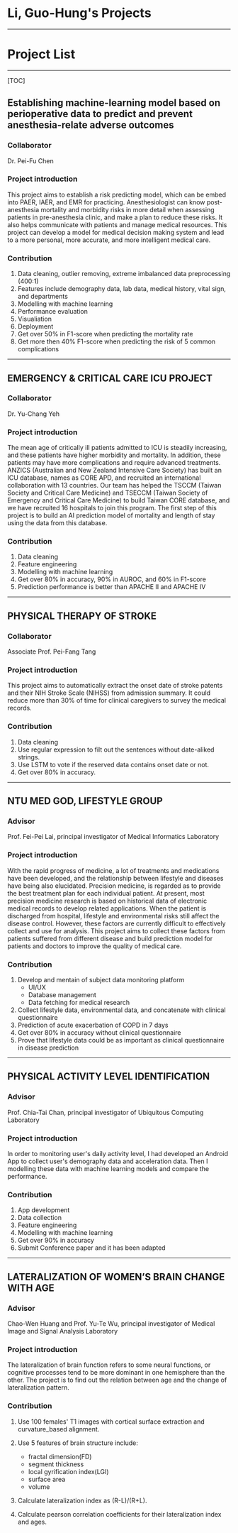 # Li, Guo-Hung's Projects
---
# Project List
---
[TOC]

## Establishing machine-learning model based on perioperative data to predict and prevent anesthesia-relate adverse outcomes

### Collaborator
Dr. Pei-Fu Chen
### Project introduction
This project aims to establish a risk predicting model, which can be embed into PAER, IAER, and EMR
for practicing. Anesthesiologist can know post-anesthesia mortality and morbidity risks in more detail when assessing patients in pre-anesthesia clinic, and make a plan to reduce these risks. It also helps communicate with patients and manage medical resources. This project can develop a model for medical decision making system and lead to a more personal, more accurate, and more intelligent medical care.
### Contribution
1. Data cleaning, outlier removing, extreme imbalanced data preprocessing (400:1)
2. Features include demography data, lab data, medical history, vital sign, and departments
3. Modelling with machine learning 
4. Performance evaluation
5. Visualiation
6. Deployment
7. Get over 50% in F1-score when predicting the mortality rate
8. Get more then 40% F1-score when predicting the risk of 5 common complications 
---

## EMERGENCY & CRITICAL CARE ICU PROJECT
### Collaborator
Dr. Yu-Chang Yeh
### Project introduction
The mean age of critically ill patients admitted to ICU is steadily increasing, and these patients have higher morbidity and mortality. In addition, these patients may have more complications and require advanced treatments. ANZICS (Australian and New Zealand Intensive Care Society) has built an ICU database, names as CORE APD, and recruited an international collaboration with 13 countries. Our team has helped the TSCCM (Taiwan Society and Critical Care Medicine) and TSECCM (Taiwan Society of Emergency and Critical Care Medicine) to build Taiwan CORE database, and we have recruited 16 hospitals to join this program. The first step of this project is to build an AI prediction model of mortality and length of stay using the data from this database. 

### Contribution
1. Data cleaning
2. Feature engineering
3. Modelling with machine learning
4. Get over 80% in accuracy, 90% in AUROC, and 60% in F1-score
5. Prediction performance is better than APACHE II and APACHE IV
---
## PHYSICAL THERAPY OF STROKE
### Collaborator
Associate Prof. Pei-Fang Tang
### Project introduction
This project aims to automatically extract the onset date of stroke patents and their NIH Stroke Scale (NIHSS) from admission summary. It could reduce more than 30% of time for clinical caregivers to survey the medical records. 
### Contribution
1. Data cleaning
2. Use regular expression to filt out the sentences without date-aliked strings.
3. Use LSTM to vote if the reserved data contains onset date or not.
4. Get over 80% in accuracy.
---
## NTU MED GOD, LIFESTYLE GROUP
### Advisor
Prof. Fei-Pei Lai, principal investigator of Medical Informatics Laboratory

### Project introduction
With the rapid progress of medicine, a lot of treatments and medications have been developed,
and the relationship between lifestyle and diseases have being also elucidated. Precision
medicine, is regarded as to provide the best treatment plan for each individual patient. At
present, most precision medicine research is based on historical data of electronic medical
records to develop related applications. When the patient is discharged from hospital, lifestyle
and environmental risks still affect the disease control. However, these factors are currently difficult to effectively collect and use for analysis. This project aims to collect these factors from patients suffered from different disease and build prediction model for patients and doctors to improve the quality of medical care.
### Contribution
1. Develop and mentain of subject data monitoring platform 
    - UI/UX
    - Database management
    - Data fetching for medical research
2. Collect lifestyle data, environmental data, and concatenate with clinical questionnaire
3. Prediction of acute exacerbation of COPD in 7 days
4. Get over 80% in accuracy without clinical questionnaire
5. Prove that lifestyle data could be as important as clinical questionnaire in disease prediction
---
## PHYSICAL ACTIVITY LEVEL IDENTIFICATION
### Advisor
Prof. Chia-Tai Chan, principal investigator of Ubiquitous Computing Laboratory
### Project introduction
In order to monitoring user's daily activity level, I had developed an Android App to collect user's demography data and acceleration data. Then I modelling these data with machine learning models and compare the performance.
### Contribution
1. App development
2. Data collection
3. Feature engineering
4. Modelling with machine learning
5. Get over 90% in accuracy
6. Submit Conference paper and it has been adapted

---
## LATERALIZATION OF WOMEN’S BRAIN CHANGE WITH AGE
### Advisor 
Chao-Wen Huang and Prof. Yu-Te Wu, principal investigator of Medical Image and Signal Analysis Laboratory
### Project introduction
The lateralization of brain function refers to some neural functions, or cognitive processes tend to be more dominant in one hemisphere than the other. The project is to find out the relation between age and the change of lateralization pattern.
### Contribution
1. Use 100 females' T1 images with cortical surface extraction and curvature_based alignment.
  
2. Use 5 features of brain structure include:
    - fractal dimension(FD)
    - segment thickness
    - local gyrification index(LGI)
    - surface area
    - volume  

3. Calculate lateralization index as (R-L)/(R+L).  
4. Calculate pearson correlation coefficients for their lateralization index and ages.
